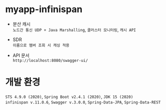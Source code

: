 # myapp-infinispan
* 분산 캐시  
`노드간 통신 UDP + Java Marshalling`, `클러스터 모니터링`, `캐시 API`

* SDR  
`이름으로 멤버 조회 시 캐싱 적용`

* API 문서  
`http://localhost:8080/swagger-ui/`

# 개발 환경
`STS 4.9.0 (2020)`, `Spring Boot v2.4.1 (2020)`, `JDK 15 (2020)`  
`infinispan v.11.0.6`, `Swagger v.3.0.0`, `Spring-Data-JPA`, `Spring-Data-REST`  
